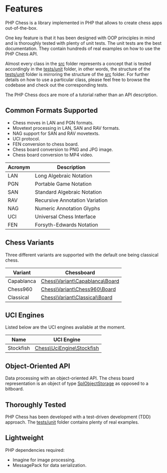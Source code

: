 # Features

PHP Chess is a library implemented in PHP that allows to create chess apps out-of-the-box.

One key feature is that it has been designed with OOP principles in mind and is thoroughly tested with plenty of unit tests. The unit tests are the best documentation. They contain hundreds of real examples on how to use the PHP Chess API.

Almost every class in the [src](https://github.com/chesslablab/php-chess/tree/master/src) folder represents a concept that is tested accordingly in the [tests/unit](https://github.com/chesslablab/php-chess/tree/master/tests/unit) folder, in other words, the structure of the [tests/unit](https://github.com/chesslablab/php-chess/tree/master/tests/unit) folder is mirroring the structure of the [src](https://github.com/chesslablab/php-chess/tree/master/src) folder. For further details on how to use a particular class, please feel free to browse the codebase and check out the corresponding tests.

The PHP Chess docs are more of a tutorial rather than an API description.

## Common Formats Supported

- Chess moves in LAN and PGN formats.
- Movetext processing in LAN, SAN and RAV formats.
- NAG support for SAN and RAV movetexts.
- UCI protocol.
- FEN conversion to chess board.
- Chess board conversion to PNG and JPG image.
- Chess board conversion to MP4 video.

| Acronym | Description |
| ------- | ---------- |
| LAN | Long Algebraic Notation |
| PGN | Portable Game Notation |
| SAN | Standard Algebraic Notation |
| RAV | Recursive Annotation Variation |
| NAG | Numeric Annotation Glyphs |
| UCI | Universal Chess Interface |
| FEN | Forsyth-Edwards Notation |

## Chess Variants

Three different variants are supported with the default one being classical chess.

| Variant | Chessboard |
| ------- | ---------- |
| Capablanca | [Chess\Variant\Capablanca\Board](https://github.com/chesslablab/php-chess/blob/master/tests/unit/Variant/Capablanca/BoardTest.php) |
| Chess960 | [Chess\Variant\Chess960\Board](https://github.com/chesslablab/php-chess/blob/master/tests/unit/Variant/Chess960/BoardTest.php) |
| Classical | [Chess\Variant\Classical\Board](https://github.com/chesslablab/php-chess/blob/master/tests/unit/Variant/Classical/BoardTest.php) |

## UCI Engines

Listed below are the UCI engines available at the moment.

| Name | UCI Engine |
| ---- | ---------- |
| Stockfish | [Chess\UciEngine\Stockfish](https://github.com/chesslablab/php-chess/blob/master/tests/unit/UciEngine/StockfishTest.php) |

## Object-Oriented API

Data processing with an object-oriented API. The chess board representation is an object of type [SplObjectStorage](https://www.php.net/manual/en/class.splobjectstorage.php) as opposed to a bitboard.

## Thoroughly Tested

PHP Chess has been developed with a test-driven development (TDD) approach. The [tests/unit](https://github.com/chesslablab/php-chess/tree/master/tests/unit) folder contains plenty of real examples.

## Lightweight

PHP dependencies required:

- Imagine for image processing.
- MessagePack for data serialization.
